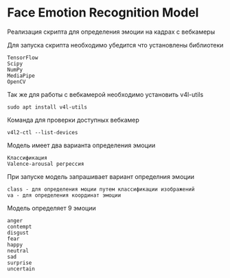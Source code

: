 # Face Emotion Recognition Model

Реализация скрипта для определения эмоции на кадрах с вебкамеры

Для запуска скрипта необходимо убедится что установлены библиотеки

    TensorFlow
    Scipy
    NumPy
    MediaPipe
    OpenCV

Так же для работы с вебкамерой необходимо установить v4l-utils

    sudo apt install v4l-utils

Команда для проверки доступных вебкамер

    v4l2-ctl --list-devices

Модель имеет два варианта определения эмоции

    Классификация
    Valence-arousal регрессия

При запуске модель запрашивает вариант определния эмоции

    class - для определения моции путем классификации изображений
    va - для определения координат эмоции

Модель определяет 9 эмоции

    anger
    contempt
    disgust
    fear
    happy
    neutral
    sad
    surprise
    uncertain